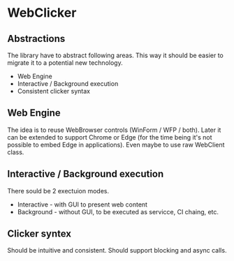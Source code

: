 # WebClicker

## Abstractions

The library have to abstract following areas. This way it should be easier to migrate it to a potential new technology.
* Web Engine
* Interactive / Background execution
* Consistent clicker syntax

## Web Engine

The idea is to reuse WebBrowser controls (WinForm / WFP / both). Later it can be extended to support Chrome or Edge (for the time being it's not possible to embed Edge in applications). Even maybe to use raw WebClient class.

## Interactive / Background execution

There sould be 2 exectuion modes.
* Interactive - with GUI to present web content
* Background - without GUI, to be executed as servicce, CI chaing, etc.

## Clicker syntex

Should be intuitive and consistent. Should support blocking and async calls.
